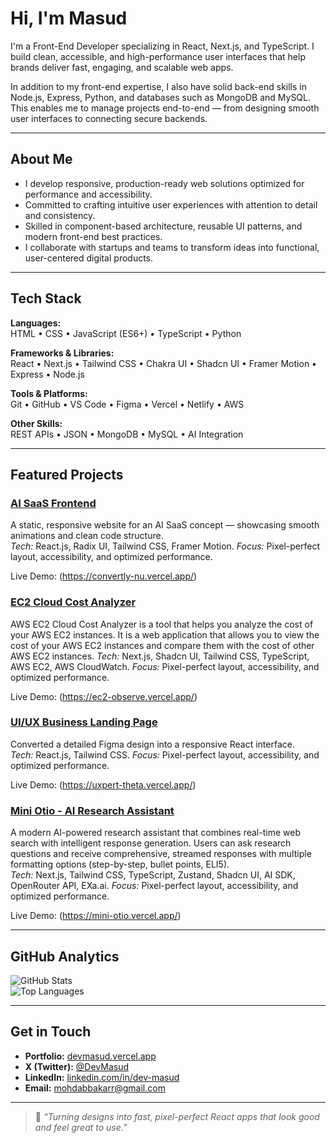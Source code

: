 # Hi, I'm Masud

I'm a Front-End Developer specializing in React, Next.js, and TypeScript.
I build clean, accessible, and high-performance user interfaces that help brands deliver fast, engaging, and scalable web apps.

In addition to my front-end expertise, I also have solid back-end skills in Node.js, Express, Python, and databases such as MongoDB and MySQL.
This enables me to manage projects end-to-end — from designing smooth user interfaces to connecting secure backends.

---

## About Me

- I develop responsive, production-ready web solutions optimized for performance and accessibility.
- Committed to crafting intuitive user experiences with attention to detail and consistency.
- Skilled in component-based architecture, reusable UI patterns, and modern front-end best practices.
- I collaborate with startups and teams to transform ideas into functional, user-centered digital products.

---

## Tech Stack

**Languages:**  
HTML • CSS • JavaScript (ES6+) • TypeScript  • Python  

**Frameworks & Libraries:**  
React • Next.js • Tailwind CSS • Chakra UI •  Shadcn UI • Framer Motion • Express • Node.js

**Tools & Platforms:**  
Git • GitHub • VS Code • Figma • Vercel • Netlify  • AWS  

**Other Skills:**  
REST APIs • JSON • MongoDB • MySQL • AI Integration 

---

## Featured Projects

### [AI SaaS Frontend](https://github.com/dev-mas-ud/convertly)
A static, responsive website for an AI SaaS concept — showcasing smooth animations and clean code structure.  
*Tech:* React.js, Radix UI, Tailwind CSS, Framer Motion.
*Focus:* Pixel-perfect layout, accessibility, and optimized performance.

Live Demo: (https://convertly-nu.vercel.app/)

### [EC2 Cloud Cost Analyzer](https://github.com/dev-mas-ud/ec2-observer)
AWS EC2 Cloud Cost Analyzer is a tool that helps you analyze the cost of your AWS EC2 instances. It is a web application that allows you to view the cost of your AWS EC2 instances and compare them with the cost of other AWS EC2 instances. 
*Tech:* Next.js, Shadcn UI, Tailwind CSS, TypeScript, AWS EC2, AWS CloudWatch.
*Focus:* Pixel-perfect layout, accessibility, and optimized performance.

Live Demo: (https://ec2-observe.vercel.app/)

### [UI/UX Business Landing Page](https://github.com/dev-mas-ud/uxpert)
Converted a detailed Figma design into a responsive React interface.  
*Tech:* React.js, Tailwind CSS.
*Focus:* Pixel-perfect layout, accessibility, and optimized performance.

Live Demo: (https://uxpert-theta.vercel.app/)

### [Mini Otio - AI Research Assistant](https://github.com/dev-mas-ud/mini-otio)
A modern AI-powered research assistant that combines real-time web search with intelligent response generation. Users can ask research questions and receive comprehensive, streamed responses with multiple formatting options (step-by-step, bullet points, ELI5).   
*Tech:* Next.js, Tailwind CSS, TypeScript, Zustand, Shadcn UI, AI SDK, OpenRouter API, EXa.ai.
*Focus:* Pixel-perfect layout, accessibility, and optimized performance.

Live Demo: (https://mini-otio.vercel.app/)

---

## GitHub Analytics

![GitHub Stats](https://github-readme-stats.vercel.app/api?username=dev-mas-ud&show_icons=true&theme=tokyonight)  
![Top Languages](https://github-readme-stats.vercel.app/api/top-langs/?username=dev-mas-ud&layout=compact&theme=tokyonight)

---

## Get in Touch

-  **Portfolio:** [devmasud.vercel.app](https://devmasud.vercel.app)
-  **X (Twitter):** [@DevMasud](https://x.com/DevMasud)  
-  **LinkedIn:** [linkedin.com/in/dev-masud](https://www.linkedin.com/in/dev-masud/)  
-  **Email:** mohdabbakarr@gmail.com  

---

> 💬 *“Turning designs into fast, pixel-perfect React apps that look good and feel great to use.”*
